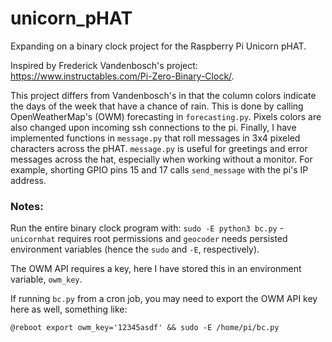 # unicorn_pHAT
Expanding on a binary clock project for the Raspberry Pi Unicorn pHAT.

Inspired by Frederick Vandenbosch's project: https://www.instructables.com/Pi-Zero-Binary-Clock/.

This project differs from Vandenbosch's in that the column colors indicate the days of the week that have a chance of rain. This is done by calling OpenWeatherMap's (OWM) forecasting in `forecasting.py`. Pixels colors are also changed upon incoming ssh connections to the pi. Finally, I have implemented functions in `message.py` that roll messages in 3x4 pixeled characters across the pHAT. `message.py` is useful for greetings and error messages across the hat, especially when working without a monitor. For example, shorting GPIO pins 15 and 17 calls `send_message` with the pi's IP address.

### Notes:
Run the entire binary clock program with: `sudo -E python3 bc.py` - `unicornhat` requires root permissions and `geocoder` needs persisted environment variables (hence the `sudo` and `-E`, respectively).

The OWM API requires a key, here I have stored this in an environment variable, `owm_key`.

If running `bc.py` from a cron job, you may need to export the OWM API key here as well, something like:
```
@reboot export owm_key='12345asdf' && sudo -E /home/pi/bc.py
```

